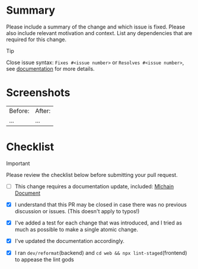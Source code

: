 # Summary

Please include a summary of the change and which issue is fixed. Please also include relevant motivation and context. List any dependencies that are required for this change.

> [!Tip]
> Close issue syntax: `Fixes #<issue number>` or `Resolves #<issue number>`, see [documentation](https://docs.github.com/en/issues/tracking-your-work-with-issues/linking-a-pull-request-to-an-issue#linking-a-pull-request-to-an-issue-using-a-keyword) for more details.


# Screenshots

<table>
  <tr>
  <td>Before: </td>
  <td>After: </td>
  </tr>
  <tr>
  <td>...</td>
  <td>...</td>
  </tr>
</table>

# Checklist

> [!IMPORTANT]  
> Please review the checklist below before submitting your pull request.

- [ ] This change requires a documentation update, included: [Mlchain Document](https://github.com/mlchain/mlchain-docs)
- [x] I understand that this PR may be closed in case there was no previous discussion or issues. (This doesn't apply to typos!)
- [x] I've added a test for each change that was introduced, and I tried as much as possible to make a single atomic change.
- [x] I've updated the documentation accordingly.
- [x] I ran `dev/reformat`(backend) and `cd web && npx lint-staged`(frontend) to appease the lint gods

